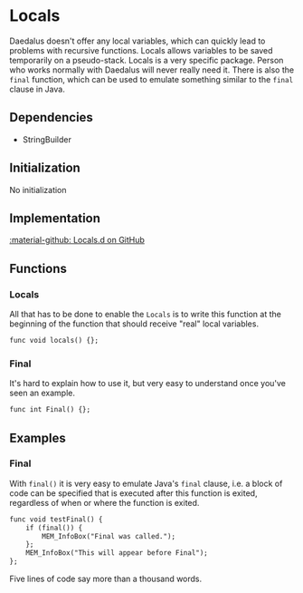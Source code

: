 # Locals
Daedalus doesn't offer any local variables, which can quickly lead to problems with recursive functions. Locals allows variables to be saved temporarily on a pseudo-stack.
Locals is a very specific package. Person who works normally with Daedalus will never really need it.
There is also the `final` function, which can be used to emulate something similar to the `final` clause in Java.

## Dependencies

- StringBuilder

## Initialization
No initialization

## Implementation
[:material-github: Locals.d on GitHub](https://github.com/Lehona/LeGo/blob/dev/Locals.d)

## Functions

### Locals
All that has to be done to enable the `Locals` is to write this function at the beginning of the function that should receive "real" local variables.
```dae
func void locals() {};
```

### Final
It's hard to explain how to use it, but very easy to understand once you've seen an example.
```dae
func int Final() {};
```

## Examples

### Final
With `final()` it is very easy to emulate Java's `final` clause, i.e. a block of code can be specified that is executed after this function is exited, regardless of when or where the function is exited.
```dae
func void testFinal() {
    if (final()) {
        MEM_InfoBox("Final was called.");
    };
    MEM_InfoBox("This will appear before Final");
};
```
Five lines of code say more than a thousand words.